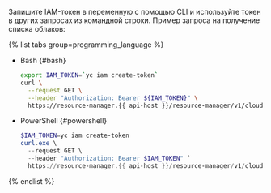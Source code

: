 Запишите IAM-токен в переменную с помощью CLI и используйте токен в других запросах из командной строки. Пример запроса на получение списка облаков:

{% list tabs group=programming_language %}

- Bash {#bash}

  ```bash
  export IAM_TOKEN=`yc iam create-token`
  curl \
    --request GET \
    --header "Authorization: Bearer ${IAM_TOKEN}" \
    https://resource-manager.{{ api-host }}/resource-manager/v1/clouds
  ```

- PowerShell {#powershell}

  ```powershell
  $IAM_TOKEN=yc iam create-token
  curl.exe \
    --request GET \
    --header "Authorization: Bearer $IAM_TOKEN" `
    https://resource-manager.{{ api-host }}/resource-manager/v1/clouds
  ```

{% endlist %}
